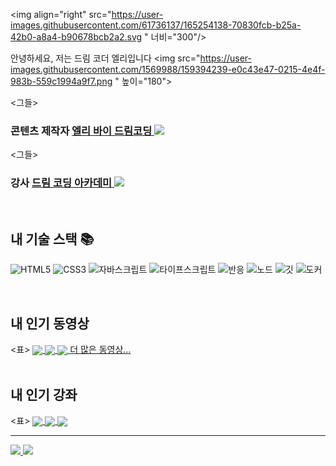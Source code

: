 <img align="right" src="https://user-images.githubusercontent.com/61736137/165254138-70830fcb-b25a-42b0-a8a4-b90678bcb2a2.svg " 너비="300"/>

안녕하세요, 저는 드림 코더 엘리입니다 <img src="https://user-images.githubusercontent.com/1569988/159394239-e0c43e47-0215-4e4f-983b-559c1994a9f7.png " 높이="180"></h1>

<p>
 <그들>
 <h3>
 콘텐츠 제작자
 <a href="https://www.youtube.com/c/%EB%93%9C%EB%A6%BC%EC%BD%94%EB%94%A9by%EC%97%98%EB%A6%AC ">
 엘리 바이 드림코딩 <img src="https://user-images.githubusercontent.com/1569988/159397141-21463bc2-2acf-416b-aa15-235664556f34.png " 높이="30 px" />
 </a>
 </h3>
 </em>
 <그들>
 <h3>
 강사 
 <a href="https://academy.dream-coding.com/ ">
 드림 코딩 아카데미 
 <img src="https://user-images.githubusercontent.com/1569988/159411473-79b779c5-b91f-4ded-9235-1f187e1ebec2.svg " 높이="30 px"/>
 </a>
 </h3>
 </em>
 </em>
</p>

<br />
<h2> 내 기술 스택 📚 </h2>

![HTML5](https://img.shields.io/badge/-HTML5-F05032?style=for-the-badge&logo=html5&logoColor=ffffff)
![CSS3](https://img.shields.io/badge/-CSS3-007ACC?style=for-the-badge&logo=css3)
![자바스크립트](https://img.shields.io/badge/-JavaScript-%23F7DF1C?style=for-the-badge&logo=javascript&logoColor=000000&labelColor=%23F7DF1C&color=%23FFCE5A)
![타이프스크립트](https://img.shields.io/badge/-TypeScript-007ACC?style=for-the-badge&logo=typescript&logoColor=white)
![반응](https://img.shields.io/badge/-React-222222?style=for-the-badge&logo=react)
![노드](https://img.shields.io/badge/-Nodejs-43853d?style=for-the-badge&logo=Node.js&logoColor=white)
![깃](https://img.shields.io/badge/-Git-F05032?style=for-the-badge&logo=git&logoColor=ffffff)
![도커](https://img.shields.io/badge/-Docker-46a2f1?style=for-the-badge&logo=docker&logoColor=ffffff)

<br/>

<h2>내 인기 동영상</h2>
<표>
 <tbody>
 <tr>
 <td>
 <a href="https://www.youtube.com/watch?v=TTLHd3IyErM&ab_channel=%EB%93%9C%EB%A6%BC%EC%BD%94%EB%94%A9by%EC%97%98%EB%A6%AC " 제목="2022 웹개발 로드맵 총정리 (공부순서 알려드림) | 올해는 정말 해보자 🚀">
 <img align="center" src="https://img.youtube.com/vi/TTLHd3IyErM/0.jpg " 너비="300" alt-text="프론트엔드 로드맵">
 </a>
 </td>
 <td>
 <a href="https://www.youtube.com/watch?v=wcsVjmHrUQg&ab_channel=%EB%93%9C%EB%A6%BC%EC%BD%94%EB%94%A9by%EC%97%98%EB%A6%AC " 제목="자바스크립트 배우기전 꼭 봐야할 영상">
 <img align="center" src="https://img.youtube.com/vi/wcsVjmHrUQg/0.jpg " 너비="300" alt-text="">
 </a>
 </td>
 <td>
 <a href="http://www.youtube.com/watch?v=Z9dvM7qgN9s " 제목="깃, 깃허브 제대로 배우기 (기본 마스터편, 실무에서 꿀리지 말자)">
 <img align="center" src="https://img.youtube.com/vi/Z9dvM7qgN9s/0.jpg " 너비="300" alt-text="깃 튜토리얼">
 </a>
 </td>
 </tr>
 </tbody>
</표>
<b<em><a href="https://www.youtube.com/c/%EB%93%9C%EB%A6%BC%EC%BD%94%EB%94%A9by%EC%97%98%EB%A6%AC ">더 많은 동영상...</a></em></b>

<br/>
<br/>

<h2>내 인기 강좌</h2> 
<표>
 <tbody>
 <tr>
 <td>
 <a href="https://academy.dream-coding.com/courses/react " 제목="리액트 개념정리 · 클론코딩">
 <img align="center" src="https://d2lmphbmp3ptuw.cloudfront.net/assets/React_Course_2022_Thumbnail_1_22adc8b602.gif " 너비="300" alt-text="리액트 코스">
 </a>
 </td>
 <td>
 <a href="https://academy.dream-coding.com/courses/typescript " 제목="타입스크립트와 객체지향 프로그래밍">
 <img align="center" src="https://d2lmphbmp3ptuw.cloudfront.net/assets/Type_Script_Course_Thumbnail_06091d592c.gif " 너비="300" alt-text="타이프스크립트 과정">
 </a>
 </td>
 <td>
 <a href="https://academy.dream-coding.com/courses/node " 제목="노드로 배우는 백엔드 A-Z">
 <img align="center" src="https://d2lmphbmp3ptuw.cloudfront.net/assets/node_course_thumbnail_c0abdc5412.webp " 너비="300" alt-text="NodeJS 과정">
 </a>
 </td>
 </tr>
 </tbody>
</표>
<b<em><a href="https://academy.dream-coding.com "나랑 같이 공부해!</a></em></b>

---

<p align="중심">
 <a href="https://github.com/dream-ellie " 제목="GitHub 드림 엘리">
 <img src="https://img.shields.io/github/followers/dream-ellie?label=follow&style=social " alt-text="GitHub Dream Elie" 높이="30"/>
 </a>
 <a href="https://www.youtube.com/c/%EB%93%9C%EB%A6%BC%EC%BD%94%EB%94%A9by%EC%97%98%EB%A6%AC " 제목="엘리의 드림코딩">
 <img src="https://img.shields.io/youtube/channel/subscribers/UC_4u-bXaba7yrRz_6x6kb_w?style=social " alt-text="유튜브 채널 구독자 키="30"/>
 </a>
</p>
